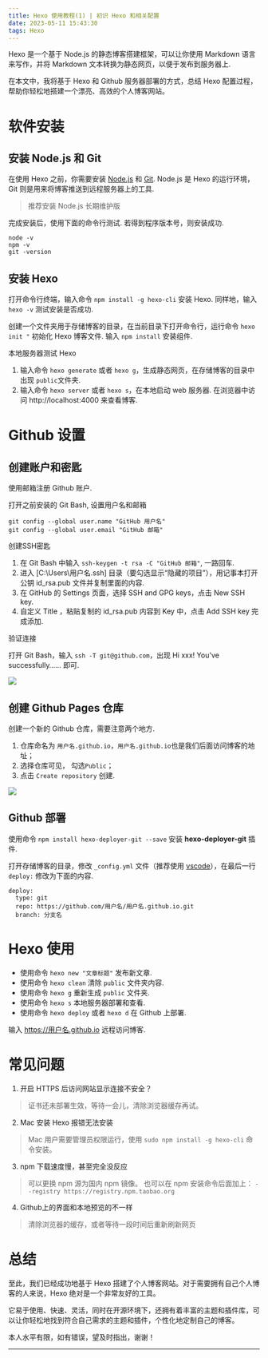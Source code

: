 ```yaml
---
title: Hexo 使用教程(1) | 初识 Hexo 和相关配置
date: 2023-05-11 15:43:30
tags: Hexo
---
```


Hexo 是一个基于 Node.js 的静态博客搭建框架，可以让你使用 Markdown 语言来写作，并将 Markdown 文本转换为静态网页，以便于发布到服务器上. 

在本文中，我将基于 Hexo 和 Github 服务器部署的方式，总结 Hexo 配置过程，帮助你轻松地搭建一个漂亮、高效的个人博客网站。

<!-- more -->

# 软件安装

## 安装 Node.js 和 Git
在使用 Hexo 之前，你需要安装 [Node.js](https://nodejs.org/zh-cn/download) 和 [Git](https://git-scm.com/). Node.js 是 Hexo 的运行环境，Git 则是用来将博客推送到远程服务器上的工具. 
> 推荐安装 Node.js 长期维护版

完成安装后，使用下面的命令行测试. 若得到程序版本号，则安装成功. 
```
node -v
npm -v
git -version
```

## 安装 Hexo

打开命令行终端，输入命令 `npm install -g hexo-cli` 安装 Hexo. 同样地，输入 `hexo -v` 测试安装是否成功.

创建一个文件夹用于存储博客的目录，在当前目录下打开命令行，运行命令 `hexo init "` 初始化 Hexo 博客文件. 输入 `npm install` 安装组件. 

本地服务器测试 Hexo
1. 输入命令 `hexo generate` 或者 `hexo g`，生成静态网页，在存储博客的目录中出现 `public`文件夹.
2. 输入命令 `hexo server` 或者 `hexo s`，在本地启动 web 服务器. 在浏览器中访问 http://localhost:4000 来查看博客. 

# Github 设置

## 创建账户和密匙

使用邮箱注册 Github 账户.

打开之前安装的 Git Bash, 设置用户名和邮箱
```
git config --global user.name "GitHub 用户名"
git config --global user.email "GitHub 邮箱"
```

创建SSH密匙

1. 在 Git Bash 中输入 `ssh-keygen -t rsa -C "GitHub 邮箱"`, 一路回车. 
2. 进入 [C:\Users\用户名\.ssh] 目录（要勾选显示“隐藏的项目”），用记事本打开公钥 id_rsa.pub 文件并复制里面的内容. 
3. 在 GitHub 的 Settings 页面，选择 SSH and GPG keys，点击 New SSH key. 
4. 自定义 Title ，粘贴复制的 id_rsa.pub 内容到 Key 中，点击 Add SSH key 完成添加.

验证连接

打开 Git Bash，输入 `ssh -T git@github.com`，出现 Hi xxx! You've successfully…… 即可.

![](1683859234560.png)

## 创建 Github Pages 仓库

创建一个新的 Github 仓库，需要注意两个地方. 
1. 仓库命名为 `用户名.github.io`，`用户名.github.io`也是我们后面访问博客的地址；
2. 选择仓库可见， 勾选`Public`；
3. 点击 `Create repository` 创建. 

![](1683857540293.png)

## Github 部署 

使用命令 `npm install hexo-deployer-git --save` 安装 **hexo-deployer-git** 插件.

打开存储博客的目录，修改 `_config.yml` 文件（推荐使用 [vscode](https://code.visualstudio.com/)），在最后一行 `deploy:` 修改为下面的内容. 
```
deploy:
  type: git
  repo: https://github.com/用户名/用户名.github.io.git
  branch: 分支名
```

# Hexo 使用

* 使用命令 `hexo new "文章标题"` 发布新文章.
* 使用命令 `hexo clean` 清除 `public` 文件夹内容.
* 使用命令 `hexo g` 重新生成 `public` 文件夹.
* 使用命令 `hexo s` 本地服务器部署和查看.
* 使用命令 `hexo deploy` 或者 `hexo d` 在 Github 上部署.

输入 https://用户名.github.io 远程访问博客.

# 常见问题

1. 开启 HTTPS 后访问网站显示连接不安全？
> 证书还未部署生效，等待一会儿，清除浏览器缓存再试。
2. Mac 安装 Hexo 报错无法安装
> Mac 用户需要管理员权限运行，使用 `sudo npm install -g hexo-cli` 命令安装。
3. npm 下载速度慢，甚至完全没反应
> 可以更换 npm 源为国内 npm 镜像。
> 也可以在 npm 安装命令后面加上：
>`--registry https://registry.npm.taobao.org `
4. Github上的界面和本地预览的不一样
> 清除浏览器的缓存，或者等待一段时间后重新刷新网页


# 总结

至此，我们已经成功地基于 Hexo 搭建了个人博客网站。对于需要拥有自己个人博客的人来说，Hexo 绝对是一个非常友好的工具。

它易于使用、快速、灵活，同时在开源环境下，还拥有着丰富的主题和插件库，可以让你轻松地找到符合自己需求的主题和插件，个性化地定制自己的博客。

本人水平有限，如有错误，望及时指出，谢谢！

---
